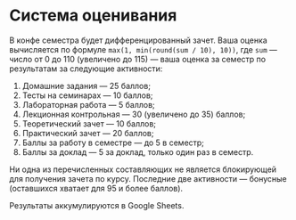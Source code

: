 # Система оценивания

В конфе семестра будет дифференцированный зачет. Ваша оценка вычисляется по формуле `max(1, min(round(sum / 10), 10))`, где `sum` — число от 0 до 110 (увеличено до 115) — ваша оценка за семестр по результатам за следующие активности:
1. Домашние задания — 25 баллов;
2. Тесты на семинарах — 10 баллов;
3. Лабораторная работа — 5 баллов;
4. Лекционная контрольная — 30 (увеличено до 35) баллов;
5. Теоретический зачет — 10 баллов;
6. Практический зачет — 20 баллов;
7. Баллы за работу в семестре — до 5 в семестр;
8. Баллы за доклад — 5 за доклад, только один раз в семестр.

Ни одна из перечисленных составляющих не является блокирующей для получения зачета по курсу. Последние две активности — бонусные (оставшихся хватает для 95 и более баллов).

Результаты аккумулируются в Google Sheets.
